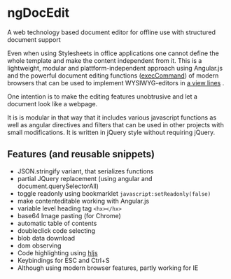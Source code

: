 # ngDocEdit
A web technology based document editor for offline use with structured document support

Even when using Stylesheets in office applications one cannot define the whole template and make the content independent from it.
This is a lightweight, modular and plattform-independent approach using Angular.js and the powerful document editing functions
([execCommand](https://developer.mozilla.org/en-US/docs/Web/API/Document/execCommand)) of modern browsers that can be used to
implement WYSIWYG-editors in [a view lines](https://codepen.io/ElijahFowler/pen/fyILl) .

One intention is to make the editing features unobtrusive and let a document look like a webpage.

It is is modular in that way that it includes various javascript functions as well as angular directives and filters that can
be used in other projects with small modifications. It is written in jQuery style without requiring jQuery.

## Features (and reusable snippets)
* JSON.stringify variant, that serializes functions
* partial JQuery replacement (using angular and document.querySelectorAll)
* toggle readonly using bookmarklet `javascript:setReadonly(false)`
* make contenteditable working with Angular.js
* variable level heading tag `<hx></hx>`
* base64 Image pasting (for Chrome)
* automatic table of contents
* doubleclick code selecting
* blob data download
* dom observing
* Code highlighting using [hljs](https://highlightjs.org/)
* Keybindings for ESC and Ctrl+S
* Although using modern browser features, partly working for IE
